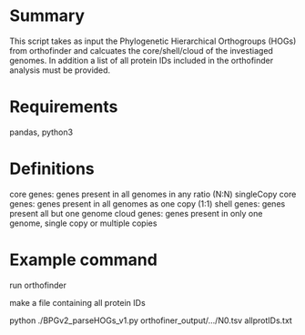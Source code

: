 # Summary
This script takes as input the Phylogenetic Hierarchical Orthogroups (HOGs) from orthofinder and calcuates the core/shell/cloud of the investiaged genomes. In addition a list of all protein IDs included in the orthofinder analysis must be provided. 

# Requirements
pandas, python3 

# Definitions
core genes: genes present in all genomes in any ratio (N:N)
singleCopy core genes: genes present in all genomes as one copy (1:1)
shell genes: genes present all but one genome
cloud genes: genes present in only one genome, single copy or multiple copies

# Example command
run orthofinder

make a file containing all protein IDs

python ./BPGv2_parseHOGs_v1.py orthofiner_output/.../N0.tsv allprotIDs.txt



